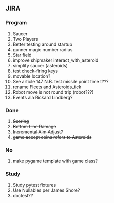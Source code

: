## JIRA 

### Program

1. Saucer
2. Two Players
3. Better testing around startup
4. gunner magic number radius
5. Star field
6. improve shipmaker interact_with_asteroid
7. simplify saucer (asteroids)
8. test check-firing keys
9. movable location?
11. See article 147 N.B. test missile point time t???
12. rename Fleets and Asteroids_tick
13. Robot move is not round trip (robot???)
14. Events ala Rickard Lindberg?

### Done

1. <s>Scoring</s>
2. <s>Bottom Line Damage</s>
3. <s>Incremental Aim Adjust?</s>
4. <s>game accept coins refers to Asteroids</s>

### No

1. make pygame template with game class?

### Study

1. Study pytest fixtures
2. Use Nullables per James Shore?
3. doctest??

